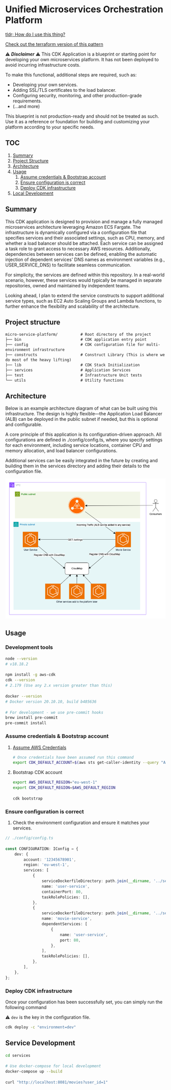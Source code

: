 # Unified Microservices Orchestration Platform

[tldr; How do I use this thing?](#usage)

[Check out the terraform version of this pattern](https://github.com/dane-mortimer/micro-services-platform-tf)

:warning: **_Disclaimer_** :warning:
This CDK Application is a blueprint or starting point for developing your own microservices platform. It has not been deployed to avoid incurring infrastructure costs.

To make this functional, additional steps are required, such as:

-   Developing your own services.
-   Adding SSL/TLS certificates to the load balancer.
-   Configuring security, monitoring, and other production-grade requirements.
-   (...and more)

This blueprint is not production-ready and should not be treated as such. Use it as a reference or foundation for building and customizing your platform according to your specific needs.

## TOC

1. [Summary](#summary)
2. [Project Structure](#project-structure)
3. [Architecture](#architecture)
4. [Usage](#usage)
    1. [Assume credentials & Bootstrap account](#assume-credentials--bootstrap-account)
    2. [Ensure configuration is correct](#ensure-configuration-is-correct)
    3. [Deploy CDK infrastructure](#deploy-cdk-infrastructure)
5. [Local Development](#local-development)

## Summary

This CDK application is designed to provision and manage a fully managed microservices architecture leveraging Amazon ECS Fargate. The infrastructure is dynamically configured via a configuration file that specifies services and their associated settings, such as CPU, memory, and whether a load balancer should be attached. Each service can be assigned a task role to grant access to necessary AWS resources. Additionally, dependencies between services can be defined, enabling the automatic injection of dependent services' DNS names as environment variables (e.g., USER_SERVICE_DNS) to facilitate seamless communication.

For simplicity, the services are defined within this repository. In a real-world scenario, however, these services would typically be managed in separate repositories, owned and maintained by independent teams.

Looking ahead, I plan to extend the service constructs to support additional service types, such as EC2 Auto Scaling Groups and Lambda functions, to further enhance the flexibility and scalability of the architecture.

## Project structure

```
micro-service-platform/          # Root directory of the project
├── bin                          # CDK application entry point
├── config                       # CDK configuration file for multi-environment infrastructure
├── constructs                   # Construct Library (This is where we do most of the heavy lifting)
├── lib                          # CDK Stack Initialization
├── services                     # Application Services
├── test                         # Infrastructure Unit tests
└── utils                        # Utility functions
```

## Architecture

Below is an example architecture diagram of what can be built using this infrastructure. The design is highly flexible—the Application Load Balancer (ALB) can be deployed in the public subnet if needed, but this is optional and configurable.

A core principle of this application is its configuration-driven approach. All configurations are defined in ./config/config.ts, where you specify settings for each environment, including service locations, container CPU and memory allocation, and load balancer configurations.

Additional services can be easily integrated in the future by creating and building them in the services directory and adding their details to the configuration file.

![Architecture](./assets/Microservices-Platform.png)

## Usage

### Development tools

```bash
node --version
# v18.18.2

npm install -g aws-cdk
cdk --version
# 2.179 (Use any 2.x version greater than this)

docker --version
# Docker version 20.10.10, build b485636

# For development - we use pre-commit hooks
brew install pre-commit
pre-commit install
```

### Assume credentials & Bootstrap account

1. [Assume AWS Credentials](https://docs.aws.amazon.com/cli/v1/userguide/cli-chap-configure.html)
    ```bash
    # Once credentials have been assumed run this command
    export CDK_DEFAULT_ACCOUNT=$(aws sts get-caller-identity --query "Account" --output text)
    ```
1. Bootstrap CDK account

    ```bash
    export AWS_DEFAULT_REGION="eu-west-1"
    export CDK_DEFAULT_REGION=$AWS_DEFAULT_REGION

    cdk bootstrap
    ```

### Ensure configuration is correct

1. Check the environment configuration and ensure it matches your services.

```typescript
// ./config/config.ts

const CONFIGURATION: IConfig = {
    dev: {
        account: '12345678901',
        region: 'eu-west-1',
        services: [
            {
                serviceDockerfileDirectory: path.join(__dirname, '../services/user-service'),
                name: 'user-service',
                containerPort: 80,
                taskRolePolicies: [],
            },
            {
                serviceDockerfileDirectory: path.join(__dirname, '../services/movie-service'),
                name: 'movie-service',
                dependentServices: [
                    {
                        name: 'user-service',
                        port: 80,
                    },
                ],
                taskRolePolicies: [],
            },
        ],
    },
};
```

### Deploy CDK infrastructure

Once your configuration has been successfully set, you can simply run the following command

:warning: `dev` is the key in the configuration file.

```bash
cdk deploy -c "environment=dev"
```

## Service Development

```bash
cd services

# Use docker-compose for local development
docker-compose up --build

curl "http://localhost:8081/movies?user_id=1"
```

